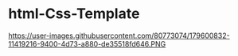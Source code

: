 # html-Css-Template
https://user-images.githubusercontent.com/80773074/179600832-11419216-9400-4d73-a880-de35518fd646.PNG
